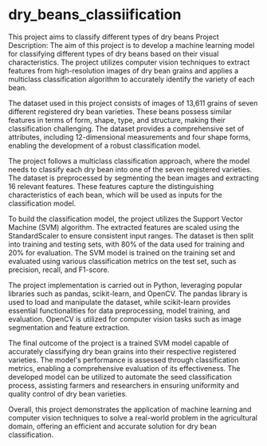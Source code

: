# dry_beans_classiification
This project aims to classify different types of dry beans
Project Description:
The aim of this project is to develop a machine learning model for classifying different types of dry beans based on their visual characteristics. The project utilizes computer vision techniques to extract features from high-resolution images of dry bean grains and applies a multiclass classification algorithm to accurately identify the variety of each bean.

The dataset used in this project consists of images of 13,611 grains of seven different registered dry bean varieties. These beans possess similar features in terms of form, shape, type, and structure, making their classification challenging. The dataset provides a comprehensive set of attributes, including 12-dimensional measurements and four shape forms, enabling the development of a robust classification model.

The project follows a multiclass classification approach, where the model needs to classify each dry bean into one of the seven registered varieties. The dataset is preprocessed by segmenting the bean images and extracting 16 relevant features. These features capture the distinguishing characteristics of each bean, which will be used as inputs for the classification model.

To build the classification model, the project utilizes the Support Vector Machine (SVM) algorithm. The extracted features are scaled using the StandardScaler to ensure consistent input ranges. The dataset is then split into training and testing sets, with 80% of the data used for training and 20% for evaluation. The SVM model is trained on the training set and evaluated using various classification metrics on the test set, such as precision, recall, and F1-score.

The project implementation is carried out in Python, leveraging popular libraries such as pandas, scikit-learn, and OpenCV. The pandas library is used to load and manipulate the dataset, while scikit-learn provides essential functionalities for data preprocessing, model training, and evaluation. OpenCV is utilized for computer vision tasks such as image segmentation and feature extraction.

The final outcome of the project is a trained SVM model capable of accurately classifying dry bean grains into their respective registered varieties. The model's performance is assessed through classification metrics, enabling a comprehensive evaluation of its effectiveness. The developed model can be utilized to automate the seed classification process, assisting farmers and researchers in ensuring uniformity and quality control of dry bean varieties.

Overall, this project demonstrates the application of machine learning and computer vision techniques to solve a real-world problem in the agricultural domain, offering an efficient and accurate solution for dry bean classification.




